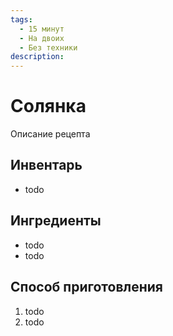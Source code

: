 ```yaml
---
tags:
  - 15 минут
  - На двоих
  - Без техники
description:
---
```

# Солянка

Описание рецепта

## Инвентарь

- todo

## Ингредиенты

- todo
- todo

## Способ приготовления

1. todo
1. todo